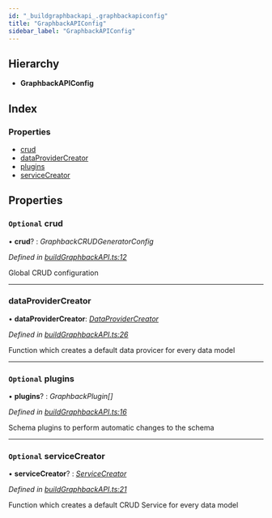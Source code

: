 ```yaml
---
id: "_buildgraphbackapi_.graphbackapiconfig"
title: "GraphbackAPIConfig"
sidebar_label: "GraphbackAPIConfig"
---
```


## Hierarchy

* **GraphbackAPIConfig**

## Index

### Properties

* [crud](_buildgraphbackapi_.graphbackapiconfig.md#optional-crud)
* [dataProviderCreator](_buildgraphbackapi_.graphbackapiconfig.md#dataprovidercreator)
* [plugins](_buildgraphbackapi_.graphbackapiconfig.md#optional-plugins)
* [serviceCreator](_buildgraphbackapi_.graphbackapiconfig.md#optional-servicecreator)

## Properties

### `Optional` crud

• **crud**? : *GraphbackCRUDGeneratorConfig*

*Defined in [buildGraphbackAPI.ts:12](https://github.com/aerogear/graphback/blob/bc616b51/packages/graphback/src/buildGraphbackAPI.ts#L12)*

Global CRUD configuration

___

###  dataProviderCreator

• **dataProviderCreator**: *[DataProviderCreator](../modules/_index_.md#dataprovidercreator)*

*Defined in [buildGraphbackAPI.ts:26](https://github.com/aerogear/graphback/blob/bc616b51/packages/graphback/src/buildGraphbackAPI.ts#L26)*

Function which creates a default data provicer for every data model

___

### `Optional` plugins

• **plugins**? : *GraphbackPlugin[]*

*Defined in [buildGraphbackAPI.ts:16](https://github.com/aerogear/graphback/blob/bc616b51/packages/graphback/src/buildGraphbackAPI.ts#L16)*

Schema plugins to perform automatic changes to the schema

___

### `Optional` serviceCreator

• **serviceCreator**? : *[ServiceCreator](../modules/_index_.md#servicecreator)*

*Defined in [buildGraphbackAPI.ts:21](https://github.com/aerogear/graphback/blob/bc616b51/packages/graphback/src/buildGraphbackAPI.ts#L21)*

Function which creates a default CRUD Service for every data model
